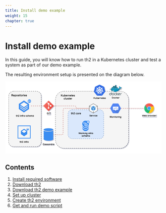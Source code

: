 ```yaml
---
title: Install demo example
weight: 15
chapter: true
---
```


# Install demo example

In this guide, you will know how to run th2 in a Kubernetes cluster and test a system as part of our demo example.

The resulting environment setup is presented on the diagram below.

![](images/Demo-cluster-components-full-schema.drawio.png) 

## Contents
1. [Install required software](requirements)
2. [Download th2](dl-th2-reps)
3. [Download th2 demo example](get-th2-demo)
4. [Set up cluster](set-up-cluster)
5. [Create th2 environment](create-env)
6. [Get and run demo script](demo-script)
